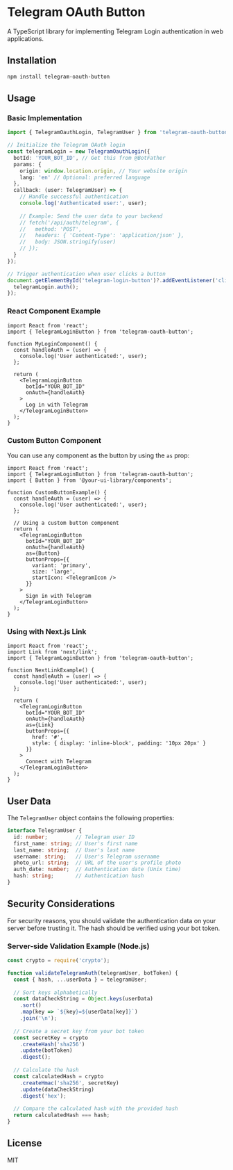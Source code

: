 # Telegram OAuth Button

A TypeScript library for implementing Telegram Login authentication in web applications.

## Installation

```bash
npm install telegram-oauth-button
```

## Usage

### Basic Implementation

```typescript
import { TelegramOauthLogin, TelegramUser } from 'telegram-oauth-button';

// Initialize the Telegram OAuth login
const telegramLogin = new TelegramOauthLogin({
  botId: 'YOUR_BOT_ID', // Get this from @BotFather
  params: {
    origin: window.location.origin, // Your website origin
    lang: 'en' // Optional: preferred language
  },
  callback: (user: TelegramUser) => {
    // Handle successful authentication
    console.log('Authenticated user:', user);
    
    // Example: Send the user data to your backend
    // fetch('/api/auth/telegram', {
    //   method: 'POST',
    //   headers: { 'Content-Type': 'application/json' },
    //   body: JSON.stringify(user)
    // });
  }
});

// Trigger authentication when user clicks a button
document.getElementById('telegram-login-button')?.addEventListener('click', () => {
  telegramLogin.auth();
});
```

### React Component Example

```tsx
import React from 'react';
import { TelegramLoginButton } from 'telegram-oauth-button';

function MyLoginComponent() {
  const handleAuth = (user) => {
    console.log('User authenticated:', user);
  };

  return (
    <TelegramLoginButton 
      botId="YOUR_BOT_ID"
      onAuth={handleAuth}
    >
      Log in with Telegram
    </TelegramLoginButton>
  );
}
```

### Custom Button Component

You can use any component as the button by using the `as` prop:

```tsx
import React from 'react';
import { TelegramLoginButton } from 'telegram-oauth-button';
import { Button } from '@your-ui-library/components';

function CustomButtonExample() {
  const handleAuth = (user) => {
    console.log('User authenticated:', user);
  };

  // Using a custom button component
  return (
    <TelegramLoginButton 
      botId="YOUR_BOT_ID"
      onAuth={handleAuth}
      as={Button}
      buttonProps={{ 
        variant: 'primary',
        size: 'large',
        startIcon: <TelegramIcon />
      }}
    >
      Sign in with Telegram
    </TelegramLoginButton>
  );
}
```

### Using with Next.js Link

```tsx
import React from 'react';
import Link from 'next/link';
import { TelegramLoginButton } from 'telegram-oauth-button';

function NextLinkExample() {
  const handleAuth = (user) => {
    console.log('User authenticated:', user);
  };

  return (
    <TelegramLoginButton 
      botId="YOUR_BOT_ID"
      onAuth={handleAuth}
      as={Link}
      buttonProps={{ 
        href: '#',
        style: { display: 'inline-block', padding: '10px 20px' }
      }}
    >
      Connect with Telegram
    </TelegramLoginButton>
  );
}
```

## User Data

The `TelegramUser` object contains the following properties:

```typescript
interface TelegramUser {
  id: number;         // Telegram user ID
  first_name: string; // User's first name
  last_name: string;  // User's last name
  username: string;   // User's Telegram username
  photo_url: string;  // URL of the user's profile photo
  auth_date: number;  // Authentication date (Unix time)
  hash: string;       // Authentication hash
}
```

## Security Considerations

For security reasons, you should validate the authentication data on your server before trusting it. The hash should be verified using your bot token.

### Server-side Validation Example (Node.js)

```javascript
const crypto = require('crypto');

function validateTelegramAuth(telegramUser, botToken) {
  const { hash, ...userData } = telegramUser;
  
  // Sort keys alphabetically
  const dataCheckString = Object.keys(userData)
    .sort()
    .map(key => `${key}=${userData[key]}`)
    .join('\n');
  
  // Create a secret key from your bot token
  const secretKey = crypto
    .createHash('sha256')
    .update(botToken)
    .digest();
  
  // Calculate the hash
  const calculatedHash = crypto
    .createHmac('sha256', secretKey)
    .update(dataCheckString)
    .digest('hex');
  
  // Compare the calculated hash with the provided hash
  return calculatedHash === hash;
}
```

## License

MIT 